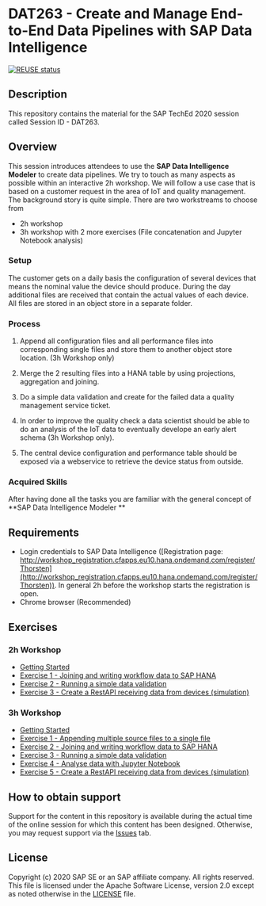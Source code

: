 # DAT263 - Create and Manage End-to-End Data Pipelines with SAP Data Intelligence

[![REUSE status](https://api.reuse.software/badge/github.com/SAP-samples/teched2020-DAT263)](https://api.reuse.software/info/github.com/SAP-samples/teched2020-DAT263)

## Description

This repository contains the material for the SAP TechEd 2020 session called Session ID - DAT263.

## Overview

This session introduces attendees to use the **SAP Data Intelligence Modeler** to create data pipelines. We try to touch as many aspects as possible within an interactive 2h workshop. We will follow a use case that is based on a customer request in the area of IoT and quality management. The background story is quite simple. There are two workstreams to choose from

* 2h workshop
* 3h workshop with 2 more exercises (File concatenation and Jupyter Notebook analysis)

### Setup
 The customer gets on a daily basis the configuration of several devices that means the nominal value the device should produce. During the day additional files are received that contain the actual values of each device. All files are stored in an object store in a separate folder.

### Process
1. Append all configuration files and all performance files into corresponding single files and store them to another object store location. (3h Workshop only)

2. Merge the 2 resulting files into a HANA table by using projections, aggregation and joining.

3. Do a simple data validation and create for the failed data a quality management service ticket.

4. In order to improve the quality check a data scientist should be able to do an analysis of the IoT data to eventually develope an early alert schema (3h Workshop only).

5. The central device configuration and performance table should be exposed via a webservice to retrieve the device status from outside.

### Acquired Skills
After having done all the tasks you are familiar with the general concept of **SAP Data Intelligence Modeler **


## Requirements

  * Login credentials to SAP Data Intelligence ([Registration page: http://workshop_registration.cfapps.eu10.hana.ondemand.com/register/Thorsten](http://workshop_registration.cfapps.eu10.hana.ondemand.com/register/Thorsten)). In general 2h before the workshop starts the registration is open.
  * Chrome browser (Recommended)


## Exercises

### 2h Workshop

- [Getting Started](exercises/gettingstarted/)
- [Exercise 1 - Joining and writing workflow data to SAP HANA](exercises/2h/ex1/)
- [Exercise 2 - Running a simple data validation](exercises/2h/ex2/)
- [Exercise 3 - Create a RestAPI receiving data from devices (simulation)](exercises/2h/ex3/)

### 3h Workshop

- [Getting Started](exercises/gettingstarted/)
- [Exercise 1 - Appending multiple source files to a single file](exercises/3h/ex1/)
- [Exercise 2 - Joining and writing workflow data to SAP HANA](exercises/3h/ex2/)
- [Exercise 3 - Running a simple data validation](exercises/3h/ex3/)
- [Exercise 4 - Analyse data with Jupyter Notebook](exercises/3h/ex4/)
- [Exercise 5 - Create a RestAPI receiving data from devices (simulation)](exercises/3h/ex5/)




## How to obtain support

Support for the content in this repository is available during the actual time of the online session for which this content has been designed. Otherwise, you may request support via the [Issues](../../issues) tab.

## License
Copyright (c) 2020 SAP SE or an SAP affiliate company. All rights reserved. This file is licensed under the Apache Software License, version 2.0 except as noted otherwise in the [LICENSE](LICENSES/Apache-2.0.txt) file.
